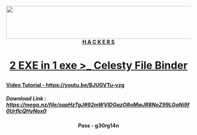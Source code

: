 <p align="center"><img width="728" height="90" src="https://media.giphy.com/media/NcSRM70PbxRbR0PMZJ/giphy.gif"> <br> <b> <a href="https://hackers.ge"> H A C K E R S

# <p align="center"> 2 EXE in 1 exe >_ Celesty File Binder</p>

#### Video Tutorial - https://youtu.be/BJUGVTu-vzg

##### Download Link : https://mega.nz/file/sapHzTgJ#92mWVIDGazO8oMwJR8NoZ99LGaNi9f0UrfIcQHyNox0

<p align="center">
  Pass - g30rg14n </p>
